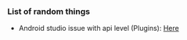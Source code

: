 
### List of random things

* Android studio issue with api level (Plugins): [Here](https://github.com/PWN-Term/Weird-stuff/blob/main/android-studio-dep-issue.md)
